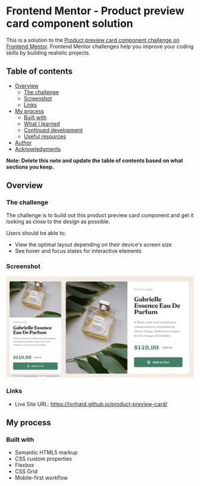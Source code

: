 # Frontend Mentor - Product preview card component solution

This is a solution to the [Product preview card component challenge on Frontend Mentor](https://www.frontendmentor.io/challenges/product-preview-card-component-GO7UmttRfa). Frontend Mentor challenges help you improve your coding skills by building realistic projects.

## Table of contents

- [Overview](#overview)
  - [The challenge](#the-challenge)
  - [Screenshot](#screenshot)
  - [Links](#links)
- [My process](#my-process)
  - [Built with](#built-with)
  - [What I learned](#what-i-learned)
  - [Continued development](#continued-development)
  - [Useful resources](#useful-resources)
- [Author](#author)
- [Acknowledgments](#acknowledgments)

**Note: Delete this note and update the table of contents based on what sections you keep.**

## Overview

### The challenge

The challenge is to build out this product preview card component and get it looking as close to the design as possible.

Users should be able to:

- View the optimal layout depending on their device's screen size
- See hover and focus states for interactive elements
### Screenshot

![](./design/screenshot.jpg)

### Links

- Live Site URL: https://lxnhard.github.io/product-preview-card/

## My process

### Built with

- Semantic HTML5 markup
- CSS custom properties
- Flexbox
- CSS Grid
- Mobile-first workflow
